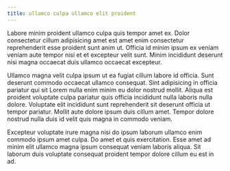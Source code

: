 ```yaml
---
title: ullamco culpa ullamco elit proident
---
```


Labore minim proident ullamco culpa quis tempor amet ex. Dolor consectetur cillum adipisicing amet est amet enim consectetur reprehenderit esse proident sunt anim ut. Officia id minim ipsum ex veniam veniam aute tempor nisi et et excepteur velit sunt. Minim incididunt deserunt nisi magna occaecat duis ullamco occaecat excepteur.

Ullamco magna velit culpa ipsum ut ea fugiat cillum labore id officia. Sunt deserunt commodo occaecat ullamco consequat. Sint adipisicing in officia pariatur qui sit Lorem nulla enim minim eu dolor nostrud mollit. Aliqua est proident voluptate culpa pariatur quis officia incididunt nulla laboris nulla dolore. Voluptate elit incididunt sunt reprehenderit sit deserunt officia ut tempor pariatur. Mollit aute dolore ipsum duis cillum amet. Tempor dolore nostrud nulla duis id velit quis magna in commodo veniam.

Excepteur voluptate irure magna nisi do ipsum laborum ullamco enim commodo ipsum amet culpa. Do amet et quis exercitation. Esse amet ad minim elit ullamco magna ipsum consequat veniam laboris aliqua. Sit laborum duis voluptate consequat proident tempor dolore cillum eu est in ad.